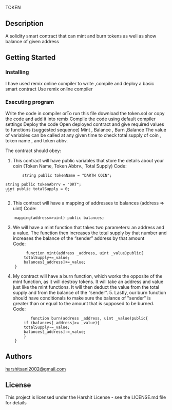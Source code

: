 TOKEN



## Description

A solidity smart contract that can mint and burn tokens as well as show balance of given address

## Getting Started

### Installing

I have used remix online compiler to write ,compile and deploy a basic smart contract
Use remix online compiler 

### Executing program

  Write the code in compiler orTo run this file download the token.sol or copy the code and add it into remix 
  Compile the code using default compiler settings
  Deploy the code
  Open deployed contract and give required values to functions
  (suggested sequence) Mint , Balance , Burn ,Balance
  The value of variables can be called at any given time to check total supply of coin , token name , and token abbv.
  
  
  The contract should obey:
  
  1. This contract will have public variables that store the details about your coin (Token Name, Token Abbrv., Total Supply)
     Code:
     ```
         string public tokenName = "DARTH COIN";
    string public tokenAbrrv = "DRT";
    uint public totalSupply = 0;
    ```
  2. This contract will have a mapping of addresses to balances (address => uint)
    Code:
```
    mapping(address=>uint) public balances;
```
3. We will have a mint function that takes two parameters: an address and a value. 
       The function then increases the total supply by that number and increases the balance 
       of the “sender” address by that amount    
    Code:
```
         function mint(address _address, uint _value)public{
        totalSupply+=_value;
        balances[_address]+=_value;
    }
```
  4. My contract will have a burn function, which works the opposite of the mint function, as it will destroy tokens. 
       It will take an address and value just like the mint functions. It will then deduct the value from the total supply 
       and from the balance of the “sender”.
    5. Lastly, our burn function should have conditionals to make sure the balance of "sender" is greater than or equal 
       to the amount that is supposed to be burned.
       Code:
```
           function burn(address _address, uint _value)public{
        if (balances[_address]>= _value){
        totalSupply-=_value;
        balances[_address]-=_value;
        }
    }
```


## Authors

harshitsani2002@gmail.com


## License

This project is licensed under the Harshit License - see the LICENSE.md file for details

